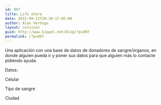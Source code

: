 ```yaml
---
id: 897
title: Life share
date: 2015-09-21T20:39:17-05:00
author: Alan Verdugo
layout: revision
guid: http://www.kippel.net/blog/?p=897
permalink: /?p=897
---
```

Una aplicación con una base de datos de donadores de sangre/órganos, en donde alguien pueda ir y poner sus datos para que alguien más lo contacte pidiendo ayuda.

Datos:

Celular

Tipo de sangre

Ciudad